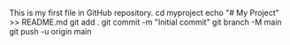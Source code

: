 This is my first file in GitHub repository.
cd myproject
echo "# My Project" >> README.md
git add .
git commit -m "Initial commit"
git branch -M main
git push -u origin main
